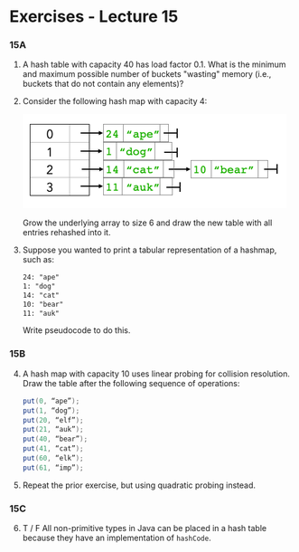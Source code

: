 # Exercises - Lecture 15



### 15A

1. A hash table with capacity 40 has load factor 0.1. What is the minimum and maximum possible number of buckets "wasting" memory (i.e., buckets that do not contain any elements)?

2. Consider the following hash map with capacity 4:

   ![](E15_2.png)

   Grow the underlying array to size 6 and draw the new table with all entries rehashed into it.

3. Suppose you wanted to print a tabular representation of a hashmap, such as:

   ```
   24: "ape"
   1: "dog"
   14: "cat"
   10: "bear"
   11: "auk"
   ```

   Write pseudocode to do this.

### 15B

4. A hash map with capacity 10 uses linear probing for collision resolution. Draw the table after the following sequence of operations:

   ```java
   put(0, “ape”);
   put(1, “dog”);
   put(20, “elf”);
   put(21, “auk”);
   put(40, “bear”);
   put(41, “cat”);
   put(60, “elk”);
   put(61, “imp”);
   ```

5. Repeat the prior exercise, but using quadratic probing instead.

### 15C

6. T / F All non-primitive types in Java can be placed in a hash table because they have an implementation of `hashCode`.

